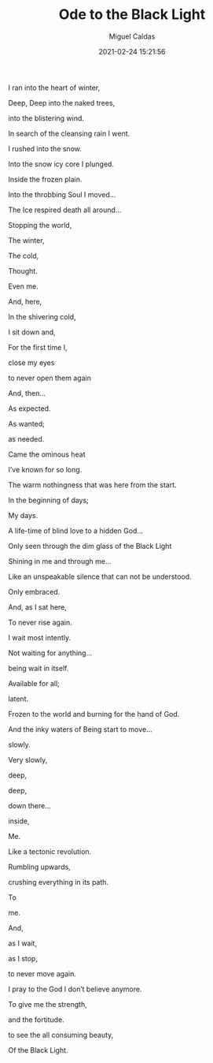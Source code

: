 ﻿---
layout: source/_posts
title: Ode to the Black Light
author: Miguel Caldas
date: 2021-02-24 15:21:56
---

I ran into the heart of winter,

Deep,
Deep into the naked trees,

into the blistering wind.

In search of the cleansing rain I went.

 

 

I rushed into the snow.

Into the snow icy core I plunged.

 

 

Inside the frozen plain.

Into the throbbing Soul I moved...

 

 

The Ice respired death all around…

Stopping the world,

The winter,

The cold,

Thought.

 

 

Even me.

 

 

And, here,

In the shivering cold,

I sit down and,

For the first time I,

 

 

close my eyes

to never open them again

 

 

And, then...

As expected.

As wanted;

as needed.

 

 

Came the ominous heat

I’ve known for so long.

 

 

The warm nothingness that was here from the start.

In the beginning of days;

My days.

 

 

A life-time of blind love to a hidden God...

Only seen through the dim glass of the Black Light

 

 

 

Shining in me and through me...

Like an unspeakable silence that can not be understood.

Only embraced.

 

 

And, as I sat here,

To never rise again.

I wait most intently.

Not waiting for anything…

 

 

being wait in itself.

 

 

Available for all;

latent.

Frozen to the world and burning for the hand of God.

 

 

And the inky waters of Being start to move...

slowly.

Very slowly,

deep,

deep,

down there...

inside,

Me.

 

 

 

 

Like a tectonic revolution.

 

 

Rumbling upwards,

crushing everything in its path.

To

me.

 

 

And,

as I wait,

as I stop,

to never move again.

 

 

I pray to the God I don’t believe anymore.

 

 

To give me the strength,

and the fortitude.

to see the all consuming beauty,

 

 

Of the Black Light.
